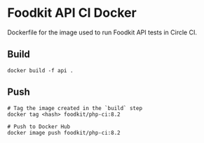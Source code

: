 # Foodkit API CI Docker

Dockerfile for the image used to run Foodkit API tests in Circle CI.

## Build

```
docker build -f api .
```

## Push

```
# Tag the image created in the `build` step
docker tag <hash> foodkit/php-ci:8.2

# Push to Docker Hub
docker image push foodkit/php-ci:8.2
```
